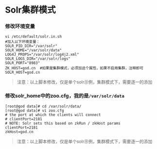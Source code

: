 # Solr集群模式

### 修改环境变量

```
vi /etc/default/solr.in.sh
#加入以下环境变量：
SOLR_PID_DIR="/var/solr"
SOLR_HOME="/var/solr/data"
LOG4J_PROPS="/var/solr/log4j2.xml"
SOLR_LOGS_DIR="/var/solr/logs"
SOLR_PORT="8983"
ZK_HOST=god.cn  #如果是集群模式，必须加这个属性，如果不启用集群，注释即可
SOLR_HOST=god.cn
```

> 注意：以上脚本修改，仅是单个solr示例，集群模式下，需要逐一的添加

### 修改solr\_home中的zoo.cfg，我的是`/var/solr/data`

```
[root@god data]# cd /var/solr/data/
[root@god data]# vi zoo.cfg 
# the port at which the clients will connect
# clientPort=2181
# NOTE: Solr sets this based on zkRun / zkHost params
clientPort=2181
zkHost=god.cn
```

> 注意：以上脚本修改，仅是单个solr示例，集群模式下，需要逐一的添加




